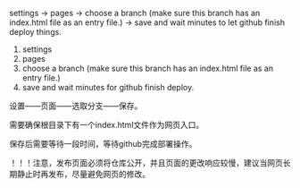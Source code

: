 settings -> pages -> choose a branch (make sure this branch has an index.html file as an entry file.) -> save and wait minutes to let github finish deploy things.

1. settings
2. pages
3. choose a branch (make sure this branch has an index.html file as an entry file.)
4. save and wait minutes for github finish deploy.

设置——页面——选取分支——保存。

需要确保根目录下有一个index.html文件作为网页入口。

保存后需要等待一段时间，等待github完成部署操作。

！！！注意，发布页面必须将仓库公开，并且页面的更改响应较慢，建议当网页长期静止时再发布，尽量避免网页的修改。
